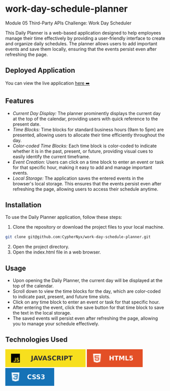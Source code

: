 # work-day-schedule-planner
Module 05 Third-Party APIs Challenge: Work Day Scheduler

This Daily Planner is a web-based application designed to help employees manage their time effectively by providing a user-friendly interface to create and organize daily schedules. The planner allows users to add important events and save them locally, ensuring that the events persist even after refreshing the page.

## Deployed Application
You can view the live application
[here ➡️](https://cyphernyx.github.io/work-day-schedule-planner/)

## Features

- *Current Day Display:* The planner prominently displays the current day at the top of the calendar, providing users with quick reference to the present date.
- *Time Blocks:* Time blocks for standard business hours (9am to 5pm) are presented, allowing users to allocate their time efficiently throughout the day.
- *Color-coded Time Blocks:* Each time block is color-coded to indicate whether it is in the past, present, or future, providing visual cues to easily identify the current timeframe.
- *Event Creation:* Users can click on a time block to enter an event or task for that specific hour, making it easy to add and manage important events.
- *Local Storage:* The application saves the entered events in the browser's local storage. This ensures that the events persist even after refreshing the page, allowing users to access their schedule anytime.

## Installation
To use the Daily Planner application, follow these steps:

1. Clone the repository or download the project files to your local machine.

```sh
git clone git@github.com:CypherNyx/work-day-schedule-planner.git
```
2. Open the project directory.
3. Open the index.html file in a web browser.

## Usage
- Upon opening the Daily Planner, the current day will be displayed at the top of the calendar.
- Scroll down to view the time blocks for the day, which are color-coded to indicate past, present, and future time slots.
- Click on any time block to enter an event or task for that specific hour.
- After entering the event, click the save button for that time block to save the text in the local storage.
- The saved events will persist even after refreshing the page, allowing you to manage your schedule effectively.

## Technologies Used

![JavaScript](./assets/images/js.svg)
![HTML](./assets/images/html.svg)
![CSS](./assets/images/css.svg)